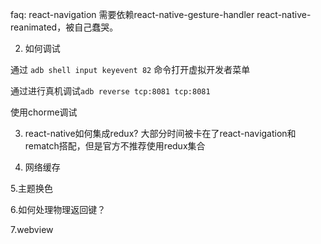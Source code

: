 faq: react-navigation 需要依赖react-native-gesture-handler react-native-reanimated，被自己蠢哭。

2. 如何调试

通过 `adb shell input keyevent 82` 命令打开虚拟开发者菜单

通过进行真机调试`adb reverse tcp:8081 tcp:8081`


使用chorme调试

3. react-native如何集成redux?
  大部分时间被卡在了react-navigation和rematch搭配，但是官方不推荐使用redux集合

4. 网络缓存


5.主题换色


6.如何处理物理返回键？


7.webview
